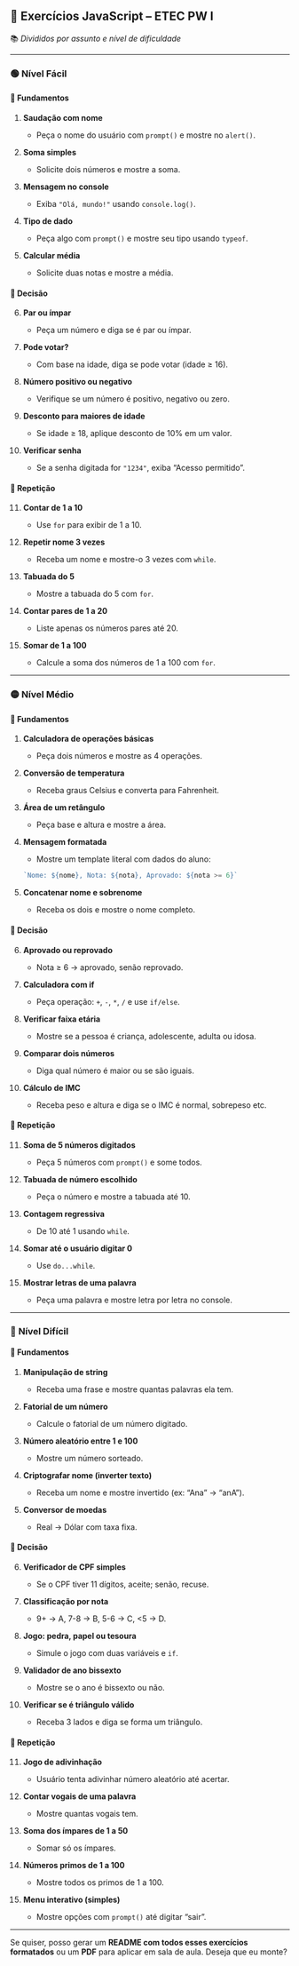 ## 🧪 Exercícios JavaScript – ETEC PW I

📚 *Divididos por assunto e nível de dificuldade*

---

### 🟢 **Nível Fácil**

#### 🔹 Fundamentos

1. **Saudação com nome**

   * Peça o nome do usuário com `prompt()` e mostre no `alert()`.

2. **Soma simples**

   * Solicite dois números e mostre a soma.

3. **Mensagem no console**

   * Exiba `"Olá, mundo!"` usando `console.log()`.

4. **Tipo de dado**

   * Peça algo com `prompt()` e mostre seu tipo usando `typeof`.

5. **Calcular média**

   * Solicite duas notas e mostre a média.

#### 🔹 Decisão

6. **Par ou ímpar**

   * Peça um número e diga se é par ou ímpar.

7. **Pode votar?**

   * Com base na idade, diga se pode votar (idade ≥ 16).

8. **Número positivo ou negativo**

   * Verifique se um número é positivo, negativo ou zero.

9. **Desconto para maiores de idade**

   * Se idade ≥ 18, aplique desconto de 10% em um valor.

10. **Verificar senha**

    * Se a senha digitada for `"1234"`, exiba “Acesso permitido”.

#### 🔹 Repetição

11. **Contar de 1 a 10**

    * Use `for` para exibir de 1 a 10.

12. **Repetir nome 3 vezes**

    * Receba um nome e mostre-o 3 vezes com `while`.

13. **Tabuada do 5**

    * Mostre a tabuada do 5 com `for`.

14. **Contar pares de 1 a 20**

    * Liste apenas os números pares até 20.

15. **Somar de 1 a 100**

    * Calcule a soma dos números de 1 a 100 com `for`.

---

### 🟡 **Nível Médio**

#### 🔹 Fundamentos

1. **Calculadora de operações básicas**

   * Peça dois números e mostre as 4 operações.

2. **Conversão de temperatura**

   * Receba graus Celsius e converta para Fahrenheit.

3. **Área de um retângulo**

   * Peça base e altura e mostre a área.

4. **Mensagem formatada**

   * Mostre um template literal com dados do aluno:

   ```js
   `Nome: ${nome}, Nota: ${nota}, Aprovado: ${nota >= 6}`
   ```

5. **Concatenar nome e sobrenome**

   * Receba os dois e mostre o nome completo.

#### 🔹 Decisão

6. **Aprovado ou reprovado**

   * Nota ≥ 6 → aprovado, senão reprovado.

7. **Calculadora com if**

   * Peça operação: `+`, `-`, `*`, `/` e use `if/else`.

8. **Verificar faixa etária**

   * Mostre se a pessoa é criança, adolescente, adulta ou idosa.

9. **Comparar dois números**

   * Diga qual número é maior ou se são iguais.

10. **Cálculo de IMC**

    * Receba peso e altura e diga se o IMC é normal, sobrepeso etc.

#### 🔹 Repetição

11. **Soma de 5 números digitados**

    * Peça 5 números com `prompt()` e some todos.

12. **Tabuada de número escolhido**

    * Peça o número e mostre a tabuada até 10.

13. **Contagem regressiva**

    * De 10 até 1 usando `while`.

14. **Somar até o usuário digitar 0**

    * Use `do...while`.

15. **Mostrar letras de uma palavra**

    * Peça uma palavra e mostre letra por letra no console.

---

### 🔴 **Nível Difícil**

#### 🔹 Fundamentos

1. **Manipulação de string**

   * Receba uma frase e mostre quantas palavras ela tem.

2. **Fatorial de um número**

   * Calcule o fatorial de um número digitado.

3. **Número aleatório entre 1 e 100**

   * Mostre um número sorteado.

4. **Criptografar nome (inverter texto)**

   * Receba um nome e mostre invertido (ex: “Ana” → “anA”).

5. **Conversor de moedas**

   * Real → Dólar com taxa fixa.

#### 🔹 Decisão

6. **Verificador de CPF simples**

   * Se o CPF tiver 11 dígitos, aceite; senão, recuse.

7. **Classificação por nota**

   * 9+ → A, 7-8 → B, 5-6 → C, <5 → D.

8. **Jogo: pedra, papel ou tesoura**

   * Simule o jogo com duas variáveis e `if`.

9. **Validador de ano bissexto**

   * Mostre se o ano é bissexto ou não.

10. **Verificar se é triângulo válido**

    * Receba 3 lados e diga se forma um triângulo.

#### 🔹 Repetição

11. **Jogo de adivinhação**

    * Usuário tenta adivinhar número aleatório até acertar.

12. **Contar vogais de uma palavra**

    * Mostre quantas vogais tem.

13. **Soma dos ímpares de 1 a 50**

    * Somar só os ímpares.

14. **Números primos de 1 a 100**

    * Mostre todos os primos de 1 a 100.

15. **Menu interativo (simples)**

    * Mostre opções com `prompt()` até digitar “sair”.

---

Se quiser, posso gerar um **README com todos esses exercícios formatados** ou um **PDF** para aplicar em sala de aula. Deseja que eu monte?
